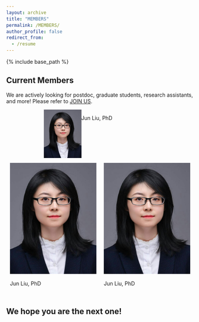 ```yaml
---
layout: archive
title: "MEMBERS"
permalink: /MEMBERS/
author_profile: false
redirect_from:
  - /resume
---
```


{% include base_path %}

## Current Members

We are actively looking for postdoc, graduate students, research assistants, and more! Please refer to [JOIN US](<../_pages/JOIN US.md> "JOIN US").

<div style="display: flex; justify-content: center;">
  <div style="width: 20%;">
    <img src="../images/image_JpEFFpqNnf.png" style="max-width: 100%; height: auto;">
  </div>
  <div style="width: 40%;">
    <p>Jun Liu, PhD</p>
  </div>
</div>

<div style="display:flex; flex-direction:row;">
  <div style="flex:1; padding:10px;">
    <img src="../images/image_JpEFFpqNnf.png" style="max-width:100%; height:auto;">
    <p>Jun Liu, PhD</p>
  </div>
  <div style="flex:1; padding:10px;">
    <img src="../images/image_JpEFFpqNnf.png" style="max-width:100%; height:auto;">
    <p>Jun Liu, PhD</p>
  </div>
</div>


## We hope you are the next one!&#x20;
